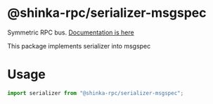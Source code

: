 # @shinka-rpc/serializer-msgspec

Symmetric RPC bus. [Documentation is here](https://shinka-rpc-js.readthedocs.io/latest/serializers/msgspec/)

This package implements serializer into msgspec

# Usage

```typescript
import serializer from "@shinka-rpc/serializer-msgspec";
```
